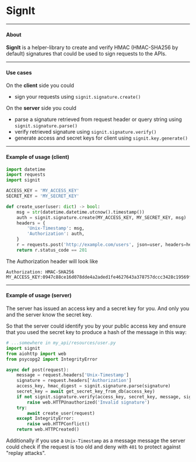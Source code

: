 # SignIt
---

#### About

**SignIt** is a helper-library to create and verify HMAC (HMAC-SHA256 by default) signatures that could be used to sign requests to the APIs.

---

#### Use cases

On the **client** side you could

- sign your requests using ``signit.signature.create()``

On the **server** side you could 

- parse a signature retrieved from request header or query string using ``signit.signature.parse()``
- verify retrieved signature using ``signit.signature.verify()``
- generate access and secret keys for client using ``signit.key.generate()``

---

#### Example of usage (client)

```py
import datetime
import requests
import signit

ACCESS_KEY = 'MY_ACCESS_KEY'
SECRET_KEY = 'MY_SECRET_KEY'

def create_user(user: dict) -> bool:
    msg = str(datetime.datetime.utcnow().timestamp())
    auth = signit.signature.create(MY_ACCESS_KEY, MY_SECRET_KEY, msg)
    headers = {
        'Unix-Timestamp': msg,
        'Authorization': auth,
    }
    r = requests.post('http://example.com/users', json=user, headers=headers)
    return r.status_code == 201
```

The Authorization header will look like

```http
Authorization: HMAC-SHA256 MY_ACCESS_KEY:0947c88ce16d078dde4a2aded1fe4627643a378757dccc3428c19569fea99542
```

---

#### Example of usage (server)

The server has issued an access key and a secret key for you. And only you and the server know the secret key.

So that the server could identify you by your public access key and ensure that you used the secret key to produce a hash of the message in this way:

```python
# ...somewhere in my_api/resources/user.py
import signit
from aiohttp import web
from psycopg2 import IntegrityError

async def post(request):
    message = request.headers['Unix-Timestamp']
    signature = request.headers['Authorization']
    access_key, hmac_digest = signit.signature.parse(signature)
    secret_key = await get_secret_key_from_db(access_key)
    if not signit.signature.verify(access_key, secret_key, message, signature):
        raise web.HTTPUnauthorized('Invalid signature')
    try:
        await create_user(request)
    except IntegrityError:
        raise web.HTTPConflict()
    return web.HTTPCreated()
```

Additionally if you use a ``Unix-Timestamp`` as a message message the server could check if the request is too old and deny with ``401`` to protect against "replay attacks".

